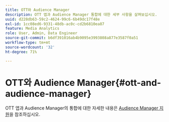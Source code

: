 ```yaml
---
title: OTT와 Audience Manager
description: OTT 앱과 Audience Manager 통합에 대한 세부 사항을 살펴보십시오.
uuid: d228db63-59c2-4624-99c6-6b49dc17f48e
exl-id: 1cc08ed6-9331-48db-ac0c-cd2b6810ea87
feature: Media Analytics
role: User, Admin, Data Engineer
source-git-commit: b6df391016ab4b9095e3993808a877e3587f0a51
workflow-type: tm+mt
source-wordcount: '32'
ht-degree: 71%

---
```


# OTT와 Audience Manager{#ott-and-audience-manager}

OTT 앱과 Audience Manager의 통합에 대한 자세한 내용은 [Audience Manager 지원](/help/intro-to-ava/am-enablement.md)을 참조하십시오.
